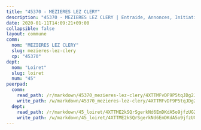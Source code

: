 ```yaml
---
title: "45370 - MEZIERES LEZ CLERY"
description: "45370 - MEZIERES LEZ CLERY | Entraide, Annonces, Initiatives"
date: 2020-01-11T14:09:21+09:00
collapsible: false
layout: commune
comm:
  nom: "MEZIERES LEZ CLERY"
  slug: mezieres-lez-clery
  cp: "45370"
dept:
  nom: "Loiret"
  slug: loiret
  num: "45"
peerpad:
  comm:
    read_path: /r/markdown/45370_mezieres-lez-clery/4XTTMFvDF9P5tqJDg2JQkYvzqat3hmGFMEioaVJVwnPkxrmwz
    write_path: /w/markdown/45370_mezieres-lez-clery/4XTTMFvDF9P5tqJDg2JQkYvzqat3hmGFMEioaVJVwnPkxrmwz-K3TgU1SxSRucbtrThPUuPnAMqe2DfXFQFNVhFn6raCrFK8FrMkVFGgfXvx821ZG7mgXT1aZPy8SLysdtyGfvvsKPR5LwNvgFLpyyryWuWbP9uGTK2S6RBCKBiZGmjiSX2K6hTuGx
  dept:
    read_path: /r/markdown/45_loiret/4XTTME2kSQrSgerkNd6EmDKdA5o9jfzUG2SAG8C2qVYb3YXN4
    write_path: /w/markdown/45_loiret/4XTTME2kSQrSgerkNd6EmDKdA5o9jfzUG2SAG8C2qVYb3YXN4-K3TgULpEDoP6p5UphGUnEGQQDb2AQTj81Z2trE1ZVsdtBZSXUbkVLE9oEias3DdMz5vmgxRH8ErfnuyVj2VYfJxxhBMoq5ZxQCDrb2jTVFkww5uEThgDKwT8pF9LfJGTpqNraKjJ
---
```


